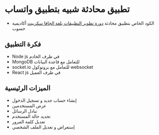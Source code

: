 # تطبيق محادثة شبيه بتطبيق واتساب
*  الكود الخاص بتطبيق محادثة [دورة تطوير التطبيقات بلغة الجافا سكريبت](https://academy.hsoub.com/store/5-%D8%AF%D9%88%D8%B1%D8%A9-%D8%AA%D8%B7%D9%88%D9%8A%D8%B1-%D8%A7%D9%84%D8%AA%D8%B7%D8%A8%D9%8A%D9%82%D8%A7%D8%AA-%D8%A8%D8%A7%D8%B3%D8%AA%D8%AE%D8%AF%D8%A7%D9%85-%D9%84%D8%BA%D8%A9-javascript/) أكاديمية حسوب

## فكرة التطبيق
* Node js في طرف الخادم
* MongoDB للتعامل مع قاعدة البيانات
* socket.io للتعامل مع بروتوكول websocket
* React js في طرف العميل

## الميزات الرئيسية
* إنشاء حساب جديد و تسجيل الدخول
* عرض المستخدمين 
* تبادل الرسائل
* تحديد حالة المستخدم
* تعديل كلمة المرور
* إستعراض و تعديل الملف الشخصي

